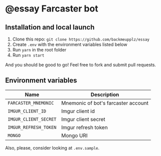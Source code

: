 # @essay Farcaster bot

## Installation and local launch

1. Clone this repo: `git clone https://github.com/backmeupplz/essay`
2. Create `.env` with the environment variables listed below
3. Run `yarn` in the root folder
4. Run `yarn start`

And you should be good to go! Feel free to fork and submit pull requests.

## Environment variables

| Name                  | Description                         |
| --------------------- | ----------------------------------- |
| `FARCASTER_MNEMONIC`  | Mnemonic of bot's farcaster account |
| `IMGUR_CLIENT_ID`     | Imgur client id                     |
| `IMGUR_CLIENT_SECRET` | Imgur client secret                 |
| `IMGUR_REFRESH_TOKEN` | Imgur refresh token                 |
| `MONGO`               | Mongo URI                           |

Also, please, consider looking at `.env.sample`.
